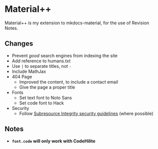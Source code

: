 Material++
==========

Material++ is my extension to mkdocs-material, for the use of Revision Notes.

## Changes

- Prevent *good* search engines from indexing the site
- Add reference to humans.txt
- Use `|` to separate titles, not `-`
- Include MathJax
- 404 Page
  - Improved the content, to include a contact email
  - Give the page a proper title
- Fonts
  - Set text font to Noto Sans
  - Set code font to Hack
- Security
  - Follow [Subresource Integrity security guidelines] (where possible)

## Notes

- **`font.code` will only work with CodeHilite**

[Subresource Integrity security guidelines]: https://wiki.mozilla.org/Security/Guidelines/Web_Security#Subresource_Integrity
